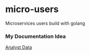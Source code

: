 # micro-users
Microservices users build with golang

### My Documentation Idea 
[Analyst Data](https://github.com/jufianto/micro-users/blob/master/analyst.md)
